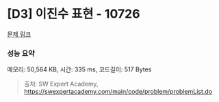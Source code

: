 # [D3] 이진수 표현 - 10726 

[문제 링크](https://swexpertacademy.com/main/code/problem/problemDetail.do?contestProbId=AXRSXf_a9qsDFAXS) 

### 성능 요약

메모리: 50,564 KB, 시간: 335 ms, 코드길이: 517 Bytes



> 출처: SW Expert Academy, https://swexpertacademy.com/main/code/problem/problemList.do